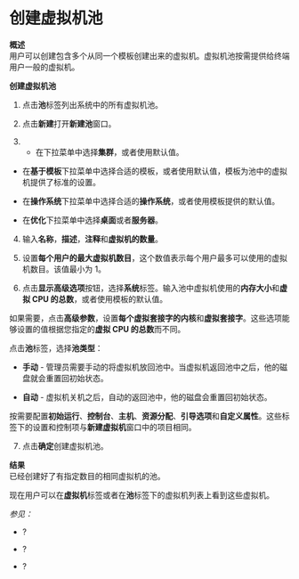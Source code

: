 # 创建虚拟机池

**概述**<br/>
用户可以创建包含多个从同一个模板创建出来的虚拟机。虚拟机池按需提供给终端用户一般的虚拟机。

**创建虚拟机池**

1. 点击**池**标签列出系统中的所有虚拟机池。

2. 点击**新建**打开**新建池**窗口。

3. -   在下拉菜单中选择**集群**，或者使用默认值。

 -   在**基于模板**下拉菜单中选择合适的模板，或者使用默认值，模板为池中的虚拟机提供了标准的设置。
 -   在**操作系统**下拉菜单中选择合适的**操作系统**，或者使用模板提供的默认值。

 -   在**优化**下拉菜单中选择**桌面**或者**服务器**。

4. 输入**名称**，**描述**，**注释**和**虚拟机的数量**。

5. 设置**每个用户的最大虚拟机数目**，这个数值表示每个用户最多可以使用的虚拟机数目。该值最小为
1。

6. 点击**显示高级选项**按钮，选择**系统**标签。输入池中虚拟机使用的**内存大小**和**虚拟
CPU 的总数**，或者使用模板的默认值。

 如果需要，点击**高级参数**，设置**每个虚拟套接字的内核**和**虚拟套接字**。这些选项能够设置的值根据您指定的**虚拟
CPU 的总数**而不同。

 点击**池**标签，选择**池类型**：

 -   **手动** -
    管理员需要手动的将虚拟机放回池中。当虚拟机返回池中之后，他的磁盘就会重置回初始状态。

 -   **自动** - 虚拟机关机之后，自动的返回池中，他的磁盘会重置回初始状态。

 按需要配置**初始运行**、**控制台**、**主机**、**资源分配**、**引导选项**和**自定义属性**。这些标签下的设置和控制项与**新建虚拟机**窗口中的项目相同。

7. 点击**确定**创建虚拟机池。

**结果**<br/>
已经创建好了有指定数目的相同虚拟机的池。

现在用户可以在**虚拟机**标签或者在**池**标签下的虚拟机列表上看到这些虚拟机。

*参见：*

-   ?

-   ?

-   ?
